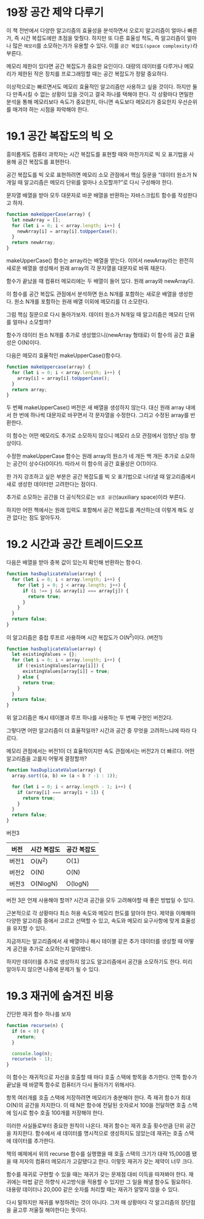 # 19장 공간 제약 다루기

이 책 전반에서 다양한 알고리즘의 효율성을 분석하면서 오로지 알고리즘이 얼마나 빠른가, 즉 시간 복잡도에만 초점을 맞췄다. 하지만 또 다른 효율성 척도, 즉 알고리즘이 얼마나 많은 `메모리`를 소모하는가가 유용할 수 있다. 이를 `공간 복잡도(space complexity)`라 부른다.

메모리 제한이 있다면 공간 복잡도가 중요한 요인이다. 대량의 데이터를 다루거나 메모리가 제한된 작은 장치를 프로그래밍할 때는 공간 복잡도가 정말 중요하다.

이상적으로는 빠르면서도 메모리 효율적인 알고리즘만 사용하고 싶을 것이다. 하지만 둘 다 만족시킬 수 없는 상황이 있을 것이고 결국 하나를 택해야 한다. 각 상황마다 면밀한 분석을 통해 메모리보다 속도가 중요한지, 아니면 속도보다 메모리가 중요한지 우선순위를 매겨야 하는 시점을 파악해야 한다.

# 19.1 공간 복잡도의 빅 오

흥미롭게도 컴퓨터 과학자는 시간 복잡도를 표현할 때와 마찬가지로 빅 오 표기법을 사용해 공간 복잡도를 표현한다.

공간 복잡도를 빅 오로 표현하려면 메모리 소모 관점에서 핵심 질문을 “데이터 원소가 N개일 때 알고리즘은 메모리 단위를 얼마나 소모할까?”로 다시 구성해야 한다.

문자열 배열을 받아 모두 대문자로 바꾼 배열을 반환하는 자바스크립트 함수를 작성한다고 하자.

```jsx
function makeUpperCase(array) {
  let newArray = [];
  for (let i = 0; i < array.length; i++) {
    newArray[i] = array[i].toUpperCase();
  }
  return newArray;
}
```

makeUpperCase() 함수는 array라는 배열을 받는다. 이어서 newArray라는 완전히 새로운 배열을 생성해서 원래 array의 각 문자열을 대문자로 바꿔 채운다.

함수가 끝났을 때 컴퓨터 메모리에는 두 배열이 들어 있다. 원래 array와 newArray다.

이 함수를 공간 복잡도 관점에서 분석하면 원소 N개를 포함하는 새로운 배열을 생성한다. 원소 N개를 포함하는 원래 배열 이외에 메모리를 더 소모한다.

그럼 핵심 질문으로 다시 돌아가보자. 데이터 원소가 N개일 때 알고리즘은 메모리 단위를 얼마나 소모할까?

함수가 데이터 원소 N개를 추가로 생성했으니(newArray 형태로) 이 함수의 공간 효율성은 O(N)이다.

다음은 메모리 효율적인 makeUpperCase()함수다.

```jsx
function makeUppercase(array) {
  for (let i = 0; i < array.length; i++) {
    array[i] = array[i].toUpperCase();
  }
  return array;
}
```

두 번째 makeUpperCase() 버전은 새 배열을 생성하지 않는다. 대신 원래 array 내에서 한 번에 하나씩 대문자로 바꾸면서 각 문자열을 수정한다. 그리고 수정된 array를 반환한다.

이 함수는 어떤 메모리도 추가로 소모하지 않으니 메모리 소모 관점에서 엄청난 성능 향상이다.

수정한 makeUpperCase 함수는 원래 array의 원소가 네 개든 백 개든 추가로 소모하는 공간이 상수다(0이다!). 따라서 이 함수의 공간 효율성은 O(1)이다.

한 가지 강조하고 싶은 부분은 공간 복잡도를 빅 오 표기법으로 나타낼 때 알고리즘에서 새로 생성한 데이터만 고려한다는 점이다.

추가로 소모하는 공간을 더 공식적으로는 `보조 공간`(auxiliary space)이라 부른다.

하지만 어떤 책에서는 원래 입력도 포함해서 공간 복잡도를 계산하는데 이렇게 해도 상관 없다는 점도 알아두자.

# 19.2 시간과 공간 트레이드오프

다음은 배열을 받아 중복 값이 있는지 확인해 반환하는 함수다.

```jsx
function hasDuplicateValue(array) {
  for (let i = 0; i < array.length; i++) {
    for (let j = 0; j < array.length; j++) {
      if (i !== j && array[i] === array[j]) {
        return true;
      }
    }
  }
  return false;
}
```

이 알고리즘은 중첩 루프르 사용하며 시간 복잡도가 O($N^2$)이다. (버전1)

```jsx
function hasDuplicateValue(array) {
  let existingValues = {};
  for (let i = 0; i < array.length; i++) {
    if (!existingValues[array[i]]) {
      existingValues[array[i]] = true;
    } else {
      return true;
    }
  }
  return false;
}
```

위 알고리즘은 해시 테이블과 루프 하나를 사용하는 두 번째 구현인 버전2다.

그렇다면 어떤 알고리즘이 더 효율적일까? 시간과 공간 중 무엇을 고려하느냐에 따라 다르다.

메모리 관점에서는 버전1이 더 효율적이지만 속도 관점에서는 버전2가 더 빠르다. 어떤 알고리즘을 고를지 어떻게 결정할까?

```jsx
function hasDuplicateValue(array) {
  array.sort((a, b) => (a < b ? -1 : 1));

  for (let i = 0; i < array.length - 1; i++) {
    if (array[i] === array[i + 1]) {
      return true;
    }
  }
  return false;
}
```

버전3

| 버전  | 시간 복잡도 | 공간 복잡도 |
| ----- | ----------- | ----------- |
| 버전1 | O($N^2$)    | O(1)        |
| 버전2 | O(N)        | O(N)        |
| 버전3 | O(NlogN)    | O(logN)     |

버전 3은 언제 사용해야 할까? 시간과 공간을 모두 고려해야할 때 좋은 방법일 수 있다.

근본적으로 각 상황마다 최소 허용 속도와 메모리 한도를 알아야 한다. 제약을 이해해야 다양한 알고리즘 중에서 고르고 선택할 수 있고, 속도와 메모리 요구사항에 맞게 효율성을 유지할 수 있다.

지금까지는 알고리즘에서 새 배열이나 해시 테이블 같은 추가 데이터를 생성할 때 어떻게 공간을 추가로 소모하는지 알아봤다.

하지만 데이터를 추가로 생성하지 않고도 알고리즘에서 공간을 소모하기도 한다. 미리 알아두지 않으면 나중에 문제가 될 수 있다.

# 19.3 재귀에 숨겨진 비용

간단한 재귀 함수 하나를 보자

```jsx
function recurse(n) {
  if (n < 0) {
    return;
  }

  console.log(n);
  recurse(n - 1);
}
```

이 함수는 재귀적으로 자신을 호출할 때 마다 호출 스택에 항목을 추가한다. 안쪽 함수가 끝났을 때 바깥쪽 함수로 컴퓨터가 다시 돌아가기 위해서다.

항목 여러개를 호출 스택에 저장하려면 메모리가 충분해야 한다. 즉 재귀 함수가 최대 O(N)의 공간을 차지한다. 이 때 N은 함수에 전달된 숫자로서 100을 전달하면 호출 스택에 임시로 함수 호출 100개를 저장해야 한다.

이러한 사실들로부터 중요한 원칙이 나온다. 재귀 함수는 재귀 호출 횟수만큼 단위 공간을 차지한다. 함수에서 새 데이터를 명시적으로 생성하지도 않았는데 재귀는 호출 스택에 데이터를 추가한다.

책의 예제에서 위의 recurse 함수를 실행했을 때 호출 스택의 크기가 대략 15,000쯤 됐을 때 저자의 컴퓨터 메모리가 고갈됐다고 한다. 이렇듯 재귀가 갖는 제약이 너무 크다.

함수를 재귀로 구현할 수 있을 때는 재귀가 갖는 문제점 대비 이득을 따져봐야 한다. 재귀에는 마법 같은 하향식 사고방식을 적용할 수 있지만 그 일을 해낼 함수도 필요하다. 대용량 데이터나 20,000 같은 숫자를 처리할 때는 재귀가 알맞지 않을 수 있다.

다시 말하지만 재귀를 부정하려는 것이 아니다. 그저 매 상황마다 각 알고리즘의 장단점을 골고루 저울질 해야한다는 뜻이다.
